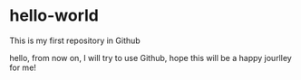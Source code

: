 # hello-world
This is my first repository in Github

hello, from now on, I will try to use Github, hope this will be a happy jourlley for me!

